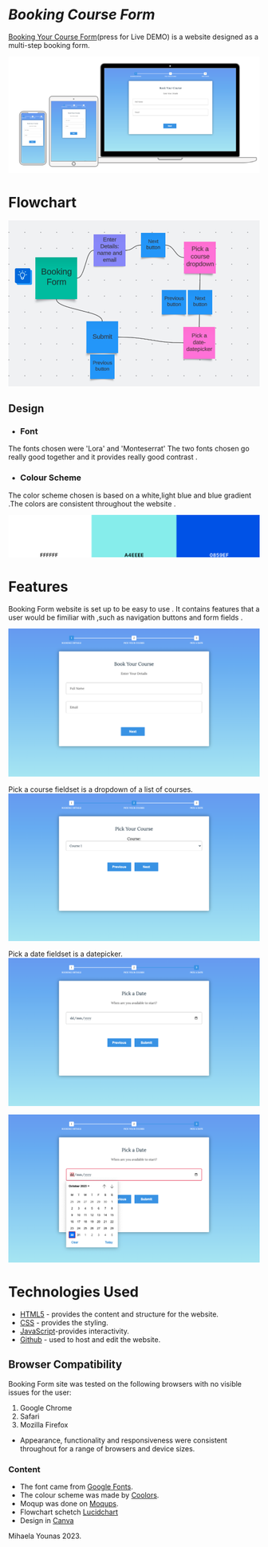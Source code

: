 # **_Booking Course Form_**

<a href="https://mihayounas.github.io/ryalto-challenge-booking/" target="_blank" rel="noopener">Booking Your Course Form</a>(press for Live DEMO) is a website designed as a multi-step booking form.

![Devices](assets/images/devices.png)

# Flowchart
![Flowchart](assets/images/flowchart.png)

## Design
* ### Font 
The fonts chosen were 'Lora' and 'Monteserrat'  The two fonts chosen go really good together and it provides really good contrast .

* ### Colour Scheme
 The color scheme chosen is based on a white,light blue and blue gradient .The colors are consistent throughout the website .

 ![Color-scheme](assets/images/color-scheme.png)

 # Features
Booking Form website is set up to be easy to use . It contains features that a user would be fimiliar with ,such as navigation buttons and form fields .

![Main Image](assets/images/course.png)

Pick a course fieldset is a dropdown of a list of courses.
![Pick course](assets/images/pick-course.png)

Pick a date fieldset is a datepicker. 
![pick date](assets/images/pick-date.png)

![pick date 2](assets/images/pickdate2.png)


# Technologies Used
* [HTML5](https://www.w3schools.com/html/) - provides the content and structure for the website.
* [CSS](https://www.w3.org/Style/CSS/Overview.en.html) - provides the styling.
* [JavaScript](https://www.w3schools.com/js/)-provides interactivity.
* [Github](https://github.com/) - used to host and edit the website.


## Browser Compatibility

Booking Form site was tested on the following browsers with no visible issues for the user:
1. Google Chrome 
2. Safari 
3. Mozilla Firefox
* Appearance, functionality and responsiveness were consistent throughout for a range of browsers and device sizes.

### Content

* The font came from [Google Fonts](https://fonts.google.com/).
* The colour scheme was made by [Coolors](https://coolors.co/).
* Moqup was done on [Moqups](https://app.moqups.com/).
* Flowchart schetch [Lucidchart](https://lucid.app/)
* Design in [Canva](https://www.canva.com/)


Mihaela Younas 2023.